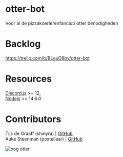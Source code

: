 # otter-bot
Voor al de pizzakoerierenfanclub otter benodigheden

# Backlog
https://trello.com/b/BLeuD8bv/otter-bot

# Resources
[Discord.js](https://discord.js.org/#/) >= 12,  
[Nodejs](https://nodejs.org/en/) >= 14.6.0  

# Contributors
Tijs de Graaff (shinyra) | [GitHub](https://github.com/ShinyRa),  
Auke Steenman (postellaar) | [GitHub](https://github.com/AukeSteenman)

![pog otter](https://cdn.discordapp.com/attachments/494163139156377601/715556470334291969/otter_pog.png)
